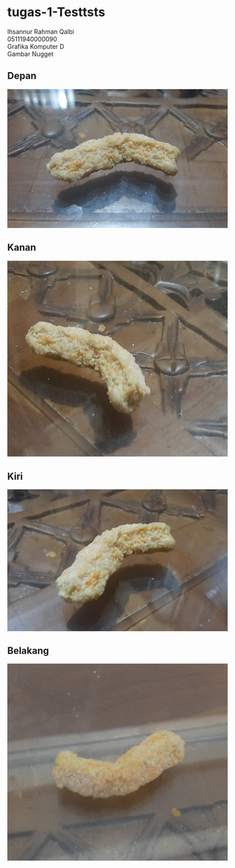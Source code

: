 # tugas-1-Testtsts
Ihsannur Rahman Qalbi <br>
05111940000090 <br>
Grafika Komputer D <br>
Gambar Nugget

## Depan
![depan](https://github.com/cg2021d/tugas-1-Testtsts/blob/main/img/DepanAtas.jpg)

## Kanan
![kanan](https://github.com/cg2021d/tugas-1-Testtsts/blob/main/img/KananAtas.jpg)

## Kiri
![kiri](https://github.com/cg2021d/tugas-1-Testtsts/blob/main/img/KiriAtas.jpg)

## Belakang
![belakang](https://github.com/cg2021d/tugas-1-Testtsts/blob/main/img/BelakangAtas.jpg)
